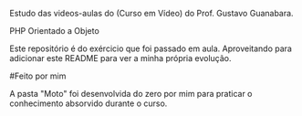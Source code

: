 Estudo das videos-aulas do (Curso em Vídeo) do Prof. Gustavo Guanabara.

PHP Orientado a Objeto

Este repositório é do exércicio que foi passado em aula.
Aproveitando para adicionar este README para ver a minha própria evolução.

#Feito por mim

A pasta "Moto" foi desenvolvida do zero por mim para praticar o conhecimento
absorvido durante o curso.

